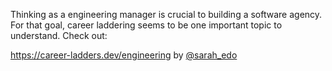 Thinking as a engineering manager is crucial to building a software agency. For that goal, career laddering seems to be one important topic to understand. Check out:

https://career-ladders.dev/engineering by [@sarah_edo](https://twitter.com/sarah_edo)

